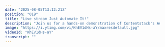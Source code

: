 ```yaml
---
date: "2025-08-05T13:12:21Z"
position: "019"
title: "Live stream Just Automate It!"
description: "Join us for a hands-on demonstration of Contentstack's Automate and how to configure it to set content teams up for success. Take a deep dive with special guest, Sr. Product Manager - Christine Master, into Automate and learn how to use it for copying content from an external source, translation, taxonomy, and analysis."
image: "https://i.ytimg.com/vi/KhEV1dHs-aY/maxresdefault.jpg"
videoId: "KhEV1dHs-aY"
transcript: ""
---
```


